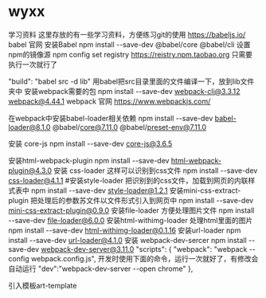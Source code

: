 # wyxx
学习资料
这里存放的有一些学习资料，方便练习git的使用
https://babeljs.io/  babel 官网
安装Babel npm install --save-dev @babel/core @babel/cli
设置 npm的镜像源  npm config set registry https://reistry.npm.taobao.org
只需要执行一次就行了

 "build": "babel src -d lib"
 用babel把src目录里面的文件编译一下，放到lib文件夹中
安装webpack需要的包
 npm install --save-dev webpack-cli@3.3.12  webpack@4.44.1
 webpack 官网 https://www.webpackjs.com/

 在webpack中安装babel-loader相关依赖
 npm install --save-dev babel-loader@8.1.0 @babel/core@7.11.0 @babel/preset-env@7.11.0

 安装 core-js
 npm install --save-dev core-js@3.6.5

 安装html-webpack-plugin
 npm install --save-dev html-webpack-plugin@4.3.0
安装 css-loader  这样可以识别到css文件
npm install --save-dev css-loader@4.1.1
#安装style-loader   把识别到的css文件，加载到网页的内联样式表中
npm install --save-dev style-loader@1.2.1
安装mini-css-extract-plugin  把处理后的参数苏文件以文件形式引入到网页中
npm install --save-dev mini-css-extract-plugin@0.9.0
安装file-loader  方便处理图片文件
npm install --save-dev  file-loader@6.0.0
安装html-withimg-loader  处理html里面的图片
npm install --save-dev html-withimg-loader@0.1.16
安装url-loader
npm install --save-dev url-loader@4.1.0
安装 webpack-dev-sercer
npm install --save-dev webpack-dev-server@3.11.0
    "scripts": {
       "webpack": "webpack --config webpack.config.js",
       开发时使用下面的命令，运行一次就好了，有修改会自动运行
       "dev":"webpack-dev-server --open chrome"
     },

引入模板art-template
<script src='https://unpkg.com/art-template@4.13.2/lib/template-web.js'>
#官方文档http://aui.github.io/art-template/zh-cn/docs/

在webpack中使用art-template 
npm install art-template@4.13.2

npm install art-template-loader@1.4.3 --save-dev